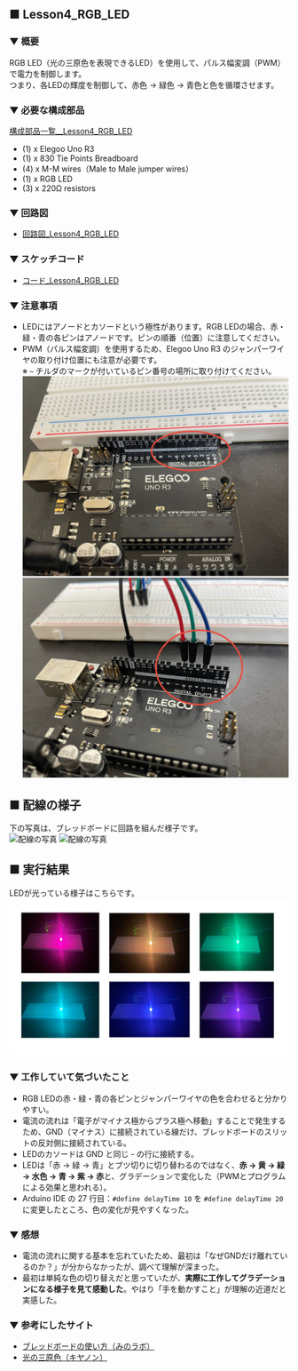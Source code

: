 ## ■ Lesson4_RGB_LED

### ▼ 概要  
RGB LED（光の三原色を表現できるLED）を使用して、パルス幅変調（PWM）で電力を制御します。  
つまり、各LEDの輝度を制御して、赤色 → 緑色 → 青色と色を循環させます。

### ▼ 必要な構成部品  
[構成部品一覧__Lesson4_RGB_LED](Lesson4_RGB_LED_picture/parts_lists.JPG)
- (1) x Elegoo Uno R3  
- (1) x 830 Tie Points Breadboard  
- (4) x M-M wires（Male to Male jumper wires）  
- (1) x RGB LED  
- (3) x 220Ω resistors  

### ▼ 回路図  
- [回路図_Lesson4_RGB_LED](Lesson4_RGB_LED_schematic.png)

### ▼ スケッチコード  
- [コード_Lesson4_RGB_LED](Lesson4_RGB_LED.ino)


### ▼ 注意事項  
- LEDにはアノードとカソードという極性があります。RGB LEDの場合、赤・緑・青の各ピンはアノードです。ピンの順番（位置）に注意してください。  
- PWM（パルス幅変調）を使用するため、Elegoo Uno R3 のジャンパーワイヤの取り付け位置にも注意が必要です。  
  ※ `~` チルダのマークが付いているピン番号の場所に取り付けてください。
![配線の写真](./Lesson4_RGB_LED_picture/pwm_output1.JPG)
![配線の写真](./Lesson4_RGB_LED_picture/pwm_output2.JPG)


## ■ 配線の様子  

下の写真は、ブレッドボードに回路を組んだ様子です。  
![配線の写真](./Lesson4_RGB_LED_picture/circuit_layout1.JPG)
![配線の写真](./Lesson4_RGB_LED_picture/circuit_layout2.JPG)

## ■ 実行結果  

LEDが光っている様子はこちらです。
![LED_220Ω](./Lesson4_RGB_LED_picture/result_all.jpg)

### ▼ 工作していて気づいたこと  
- RGB LEDの赤・緑・青の各ピンとジャンパーワイヤの色を合わせると分かりやすい。  
- 電流の流れは「電子がマイナス極からプラス極へ移動」することで発生するため、GND（マイナス）に接続されている線だけ、ブレッドボードのスリットの反対側に接続されている。  
- LEDのカソードは GND と同じ - の行に接続する。  
- LEDは「赤 → 緑 → 青」とブツ切りに切り替わるのではなく、**赤 → 黄 → 緑 → 水色 → 青 → 紫 → 赤**と、グラデーションで変化した（PWMとプログラムによる効果と思われる）。  
- Arduino IDE の 27 行目：`#define delayTime 10` を `#define delayTime 20` に変更したところ、色の変化が見やすくなった。


### ▼ 感想  
- 電流の流れに関する基本を忘れていたため、最初は「なぜGNDだけ離れているのか？」が分からなかったが、調べて理解が深まった。  
- 最初は単純な色の切り替えだと思っていたが、**実際に工作してグラデーションになる様子を見て感動した**。やはり「手を動かすこと」が理解の近道だと実感した。


### ▼ 参考にしたサイト  

- [ブレッドボードの使い方（みのラボ）](https://minoyalab.com/electronic-work/breadboard.html)  
- [光の三原色（キヤノン）](https://global.canon/ja/technology/kids/mystery/m_04_02.html#:~:text=%E7%84%A1%E6%95%B0%E3%81%AB%E3%81%82%E3%82%8B%E5%85%89%E3%81%AE,%E3%81%A8%E5%91%BC%E3%82%93%E3%81%A7%E3%81%84%E3%81%BE%E3%81%99%E3%80%82)

